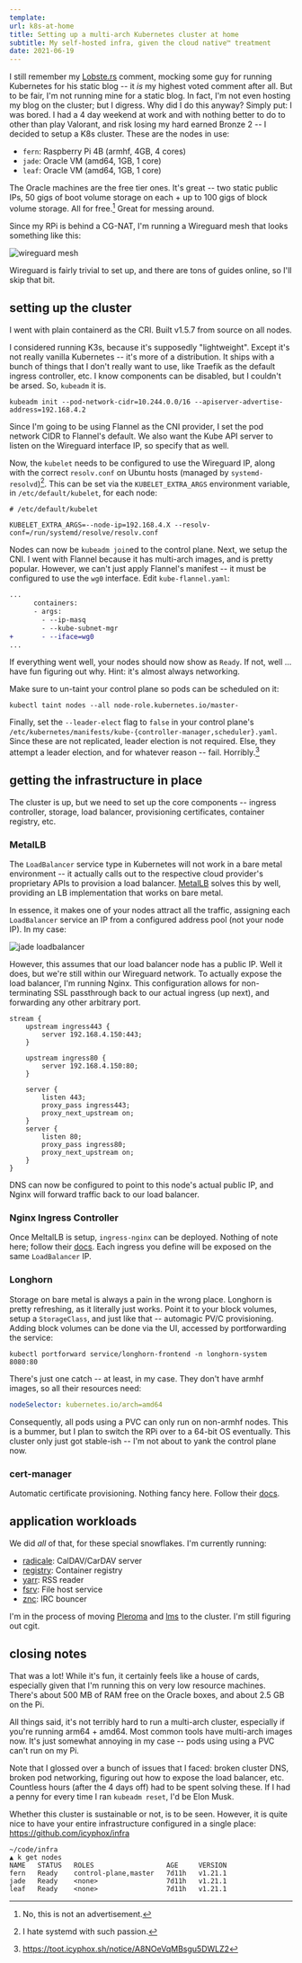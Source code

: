 ```yaml
---
template:
url: k8s-at-home
title: Setting up a multi-arch Kubernetes cluster at home
subtitle: My self-hosted infra, given the cloud native™ treatment
date: 2021-06-19
---
```


I still remember my
[Lobste.rs](https://lobste.rs/s/kqucr4/unironically_using_kubernetes_for_my#c_kfldyw)
comment, mocking some guy for running Kubernetes for his static blog --
it _is_ my highest voted comment after all. But to be fair, I'm not
running mine for a static blog. In fact, I'm not even hosting my blog on
the cluster; but I digress. Why did I do this anyway? Simply put: I was
bored. I had a 4 day weekend at work and with nothing better to do to
other than play Valorant, and risk losing my hard earned Bronze 2 -- I
decided to setup a K8s cluster. These are the nodes in use:

- `fern`: Raspberry Pi 4B (armhf, 4GB, 4 cores)
- `jade`: Oracle VM (amd64, 1GB, 1 core)
- `leaf`: Oracle VM (amd64, 1GB, 1 core)

The Oracle machines are the free tier ones. It's great -- two static
public IPs, 50 gigs of boot volume storage on each + up to 100 gigs of
block volume storage. All for free.[^1] Great for messing around.

[^1]: No, this is not an advertisement.

Since my RPi is behind a CG-NAT, I'm running a Wireguard mesh that looks
something like this:

![wireguard mesh](https://x.icyphox.sh/zgELS.png)

Wireguard is fairly trivial to set up, and there are tons of guides
online, so I'll skip that bit.

## setting up the cluster

I went with plain containerd as the CRI. Built v1.5.7 from source on all
nodes.

I considered running K3s, because it's supposedly "lightweight". Except
it's not really vanilla Kubernetes -- it's more of a distribution. It
ships with a bunch of things that I don't really want to use, like
Traefik as the default ingress controller, etc. I know components can be
disabled, but I couldn't be arsed. So, `kubeadm` it is.

```
kubeadm init --pod-network-cidr=10.244.0.0/16 --apiserver-advertise-address=192.168.4.2
```

Since I'm going to be using Flannel as the CNI provider, I set the pod
network CIDR to Flannel's default. We also want the Kube API server to
listen on the Wireguard interface IP, so specify that as well.

Now, the `kubelet` needs to be configured to use the Wireguard IP, along
with the correct `resolv.conf` on Ubuntu hosts (managed by
`systemd-resolvd`)[^2]. This can be set via the `KUBELET_EXTRA_ARGS`
environment variable, in `/etc/default/kubelet`, for each node:

```shell
# /etc/default/kubelet

KUBELET_EXTRA_ARGS=--node-ip=192.168.4.X --resolv-conf=/run/systemd/resolve/resolv.conf
```

[^2]: I hate systemd with such passion.

Nodes can now be `kubeadm join`ed to the control plane. Next, we setup
the CNI. I went with Flannel because it has multi-arch images, and is
pretty popular. However, we can't just apply Flannel's manifest -- it
must be configured to use the `wg0` interface. Edit `kube-flannel.yaml`:

```patch
...
      containers:
      - args:
        - --ip-masq
        - --kube-subnet-mgr
+       - --iface=wg0
...
```

If everything went well, your nodes should now show as `Ready`. If not,
well ... have fun figuring out why. Hint: it's almost always networking.

Make sure to un-taint your control plane so pods can be scheduled
on it:

```
kubectl taint nodes --all node-role.kubernetes.io/master-
```

Finally, set the `--leader-elect` flag to `false` in your control
plane's
`/etc/kubernetes/manifests/kube-{controller-manager,scheduler}.yaml`.
Since these are not replicated, leader election is not required. Else,
they attempt a leader election, and for whatever reason -- fail.
Horribly.[^3]

[^3]: https://toot.icyphox.sh/notice/A8NOeVqMBsgu5DWLZ2

## getting the infrastructure in place

The cluster is up, but we need to set up the core components -- ingress
controller, storage, load balancer, provisioning certificates, container
registry, etc.

### MetalLB

The `LoadBalancer` service type in Kubernetes will not work in a bare
metal environment -- it actually calls out to the respective cloud
provider's proprietary APIs to provision a load balancer.
[MetalLB](https://metallb.universe.tf/) solves this by well, providing
an LB implementation that works on bare metal. 

In essence, it makes one of your nodes attract all the traffic,
assigning each `LoadBalancer` service an IP from a configured address
pool (not your node IP). In my case:

![jade loadbalancer](https://x.icyphox.sh/HriXv.png)

However, this assumes that our load balancer node has a public IP. Well
it does, but we're still within our Wireguard network. To actually
expose the load balancer, I'm running Nginx. This configuration allows
for non-terminating SSL passthrough back to our actual ingress (up
next), and forwarding any other arbitrary port.

```nginx
stream {
    upstream ingress443 {
        server 192.168.4.150:443;
    }

    upstream ingress80 {
        server 192.168.4.150:80;
    }

    server {
        listen 443;
        proxy_pass ingress443;
        proxy_next_upstream on;
    }
    server {
        listen 80;
        proxy_pass ingress80;
        proxy_next_upstream on;
    }
}
```

DNS can now be configured to point to this node's actual public IP, and
Nginx will forward traffic back to our load balancer.

### Nginx Ingress Controller

Once MeltalLB is setup, `ingress-nginx` can be deployed. Nothing of note
here; follow their [docs](https://kubernetes.github.io/ingress-nginx/deploy/).
Each ingress you define will be exposed on the same `LoadBalancer` IP.

### Longhorn

Storage on bare metal is always a pain in the wrong place. Longhorn is
pretty refreshing, as it literally just works. Point it to your block
volumes, setup a `StorageClass`, and just like that -- automagic PV/C
provisioning. Adding block volumes can be done via the UI, accessed by
portforwarding the service:

```
kubectl portforward service/longhorn-frontend -n longhorn-system 8080:80
```

There's just one catch -- at least, in my case. They don't have armhf
images, so all their resources need:

```yaml
nodeSelector: kubernetes.io/arch=amd64
```

Consequently, all pods using a PVC can only run on non-armhf nodes. This
is a bummer, but I plan to switch the RPi over to a 64-bit OS
eventually. This cluster only just got stable-ish -- I'm not about to
yank the control plane now.

### cert-manager

Automatic certificate provisioning. Nothing fancy here. Follow their
[docs](https://cert-manager.io/docs/installation/kubernetes/).

## application workloads

We did _all_ of that, for these special snowflakes. I'm currently
running:

- [radicale](https://radicale.org): CalDAV/CarDAV server
- [registry](https://github.com/distribution/distribution): Container
  registry
- [yarr](https://github.com/nkanaev/yarr): RSS reader
- [fsrv](https://github.com/icyphox/fsrv): File host service
- [znc](https://znc.in): IRC bouncer

I'm in the process of moving [Pleroma](https://pleroma.social) and
[lms](https://github.com/epoupon/lms/) to the cluster. I'm still
figuring out cgit.

## closing notes

That was a lot! While it's fun, it certainly feels like a house of
cards, especially given that I'm running this on very low resource
machines. There's about 500 MB of RAM free on the Oracle boxes, and about
2.5 GB on the Pi.

All things said, it's not terribly hard to run a multi-arch cluster,
especially if you're running arm64 + amd64. Most common tools have
multi-arch images now. It's just somewhat annoying in my case -- pods
using using a PVC can't run on my Pi.

Note that I glossed over a bunch of issues that I faced: broken cluster
DNS, broken pod networking, figuring out how to expose the load
balancer, etc. Countless hours (after the 4 days off) had to be spent
solving these. If I had a penny for every time I ran `kubeadm reset`,
I'd be Elon Musk.

Whether this cluster is sustainable or not, is to be seen. However, it
is quite nice to have your entire infrastructure configured in a single
place: https://github.com/icyphox/infra

```
~/code/infra
▲ k get nodes
NAME   STATUS   ROLES                  AGE     VERSION
fern   Ready    control-plane,master   7d11h   v1.21.1
jade   Ready    <none>                 7d11h   v1.21.1
leaf   Ready    <none>                 7d11h   v1.21.1
```
